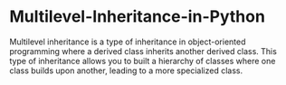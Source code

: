 # Multilevel-Inheritance-in-Python

Multilevel inheritance is a type of inheritance in object-oriented programming where a derived class inherits another derived class. This type of inheritance allows you to built a hierarchy of classes where one class builds upon another, leading to a more specialized class.

